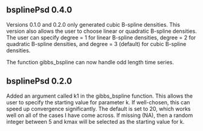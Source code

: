 ## bsplinePsd 0.4.0

Versions 0.1.0 and 0.2.0 only generated cubic B-spline densities.  This version also allows the user to choose linear or quadratic B-spline densities.  The user can specify degree = 1 for linear B-spline densities, degree = 2 for quadratic B-spline densities, and degree = 3 (default) for cubic B-spline densities.

The function gibbs_bspline can now handle odd length time series.

## bsplinePsd 0.2.0

Added an argument called k1 in the gibbs_bspline function.  This allows the user to specify the starting value for parameter k.  If well-chosen, this can speed up convergence significantly.  The default is set to 20, which works well on all of the cases I have come across.  If missing (NA), then a random integer between 5 and kmax will be selected as the starting value for k.
